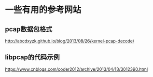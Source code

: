 # 一些有用的参考网站

## pcap数据包格式
http://abcdxyzk.github.io/blog/2013/08/26/kernel-pcap-decode/

## libpcap的代码示例
https://www.cnblogs.com/coder2012/archive/2013/04/13/3012390.html
